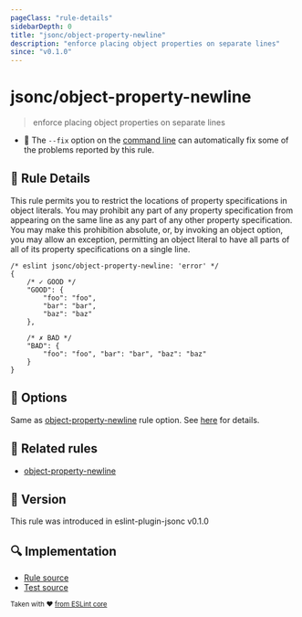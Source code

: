 ```yaml
---
pageClass: "rule-details"
sidebarDepth: 0
title: "jsonc/object-property-newline"
description: "enforce placing object properties on separate lines"
since: "v0.1.0"
---
```

# jsonc/object-property-newline

> enforce placing object properties on separate lines

- :wrench: The `--fix` option on the [command line](https://eslint.org/docs/user-guide/command-line-interface#fixing-problems) can automatically fix some of the problems reported by this rule.

## :book: Rule Details

This rule permits you to restrict the locations of property specifications in object literals. You may prohibit any part of any property specification from appearing on the same line as any part of any other property specification. You may make this prohibition absolute, or, by invoking an object option, you may allow an exception, permitting an object literal to have all parts of all of its property specifications on a single line.

<eslint-code-block fix>

<!-- eslint-skip -->

```json5
/* eslint jsonc/object-property-newline: 'error' */
{
    /* ✓ GOOD */
    "GOOD": {
        "foo": "foo",
        "bar": "bar",
        "baz": "baz"
    },

    /* ✗ BAD */
    "BAD": {
        "foo": "foo", "bar": "bar", "baz": "baz"
    }
}
```

</eslint-code-block>

## :wrench: Options

Same as [object-property-newline] rule option. See [here](https://eslint.org/docs/rules/object-property-newline#optional-exception) for details. 

## :couple: Related rules

- [object-property-newline]

[object-property-newline]: https://eslint.org/docs/rules/object-property-newline

## :rocket: Version

This rule was introduced in eslint-plugin-jsonc v0.1.0

## :mag: Implementation

- [Rule source](https://github.com/ota-meshi/eslint-plugin-jsonc/blob/master/lib/rules/object-property-newline.ts)
- [Test source](https://github.com/ota-meshi/eslint-plugin-jsonc/blob/master/tests/lib/rules/object-property-newline.ts)

<sup>Taken with ❤️ [from ESLint core](https://eslint.org/docs/rules/object-property-newline)</sup>
